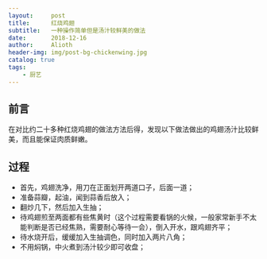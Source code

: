 ```yaml
---
layout:     post
title:      红烧鸡翅
subtitle:   一种操作简单但是汤汁较鲜美的做法
date:       2018-12-16
author:     Alioth
header-img: img/post-bg-chickenwing.jpg
catalog: true
tags:
    - 厨艺
---
```


## 前言

在对比约二十多种红烧鸡翅的做法方法后得，发现以下做法做出的鸡翅汤汁比较鲜美，而且能保证肉质鲜嫩。

## 过程

+ 首先，鸡翅洗净，用刀在正面划开两道口子，后面一道；
+ 准备蒜瓣，起油，闻到蒜香后放入；
+ 翻炒几下，然后加入生抽；
+ 待鸡翅煎至两面都有些焦黄时（这个过程需要看锅的火候，一般家常新手不太能判断是否已经焦熟，需要耐心等待一会），倒入开水，跟鸡翅齐平；
+ 待水烧开后，缓缓加入生抽调色，同时加入两片八角；
+ 不用焖锅，中火煮到汤汁较少即可收盘；